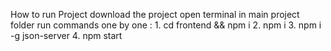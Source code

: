 How to run Project
download the project
open terminal in main project folder
run commands one by one :
    1. cd frontend && npm i
    2. npm i
    3. npm i -g json-server
    4. npm start
